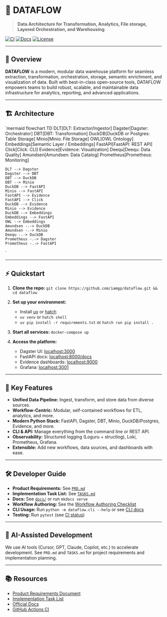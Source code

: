 # 🚀 DATAFLOW

> **Data Architecture for Transformation, Analytics, File storage, Layered Orchestration, and Warehousing**

[![CI](https://github.com/iamgp/dataflow/actions/workflows/ci.yml/badge.svg)](https://github.com/iamgp/dataflow/actions/workflows/ci.yml)
[![Docs](https://img.shields.io/badge/docs-mkdocs-blue)](docs/)
[![License](https://img.shields.io/github/license/iamgp/dataflow)](LICENSE)

---

## 🌟 Overview

**DATAFLOW** is a modern, modular data warehouse platform for seamless extraction, transformation, orchestration, storage, semantic enrichment, and visualization of data.
Built with best-in-class open-source tools, DATAFLOW empowers teams to build robust, scalable, and maintainable data infrastructure for analytics, reporting, and advanced applications.

---

## 🏗️ Architecture

`mermaid
flowchart TD
DLT[DLT: Extractor/Ingestor]
Dagster[Dagster: Orchestrator]
DBT[DBT: Transformation]
DuckDB[DuckDB or Postgres: Table Storage]
Minio[Minio: File Storage]
OWL[OWL Ontology]
Embeddings[Semantic Layer / Embeddings]
FastAPI[FastAPI: REST API]
Click[Click: CLI]
Evidence[Evidence: Visualization]
Deequ[Deequ: Data Quality]
Amundsen[Amundsen: Data Catalog]
Prometheus[Prometheus: Monitoring]

    DLT --> Dagster
    Dagster --> DBT
    DBT --> DuckDB
    DBT --> Minio
    DuckDB --> FastAPI
    Minio --> FastAPI
    FastAPI --> Evidence
    FastAPI --> Click
    DuckDB --> Evidence
    Minio --> Evidence
    DuckDB --> Embeddings
    Embeddings --> FastAPI
    OWL --> Embeddings
    Amundsen -.-> DuckDB
    Amundsen -.-> Minio
    Deequ -.-> DuckDB
    Prometheus -.-> Dagster
    Prometheus -.-> FastAPI

`

---

## ⚡ Quickstart

1. **Clone the repo:**
   `git clone https://github.com/iamgp/dataflow.git && cd dataflow`

2. **Set up your environment:**

   - Install [uv](https://github.com/astral-sh/uv) or [hatch](https://hatch.pypa.io/)
   - `uv venv` or `hatch shell`
   - `uv pip install -r requirements.txt` or `hatch run pip install .`

3. **Start all services:**
   `docker-compose up`

4. **Access the platform:**
   - Dagster UI: [localhost:3000](http://localhost:3000)
   - FastAPI docs: [localhost:8000/docs](http://localhost:8000/docs)
   - Evidence dashboards: [localhost:9000](http://localhost:9000)
   - Grafana: [localhost:3001](http://localhost:3001)

---

## 🧩 Key Features

- **Unified Data Pipeline:** Ingest, transform, and store data from diverse sources.
- **Workflow-Centric:** Modular, self-contained workflows for ETL, analytics, and more.
- **Modern Python Stack:** FastAPI, Dagster, DBT, Minio, DuckDB/Postgres, Evidence, and more.
- **CLI & API:** Manage everything from the command line or REST API.
- **Observability:** Structured logging (Loguru + structlog), Loki, Prometheus, Grafana.
- **Extensible:** Add new workflows, data sources, and dashboards with ease.

---

## 🛠️ Developer Guide

- **Product Requirements:** See [`PRD.md`](PRD.md)
- **Implementation Task List:** See [`TASKS.md`](TASKS.md)
- **Docs:** See [`docs/`](docs/) or run `mkdocs serve`
- **Workflow Authoring:** See the [Workflow Authoring Checklist](PRD.md#15-workflow-authoring-checklist)
- **CLI Usage:** Run `python -m dataflow.cli --help` or see [CLI docs](docs/cli.md)
- **Testing:** Run `pytest` (see [CI status](https://github.com/iamgp/dataflow/actions/workflows/ci.yml))

---

## 🤖 AI-Assisted Development

We use AI tools (Cursor, GPT, Claude, Copilot, etc.) to accelerate development.
See `PRD.md` and `TASKS.md` for project requirements and implementation planning.

---

## 📚 Resources

- [Product Requirements Document](PRD.md)
- [Implementation Task List](TASKS.md)
- [Official Docs](docs/)
- [GitHub Actions CI](https://github.com/iamgp/dataflow/actions)
